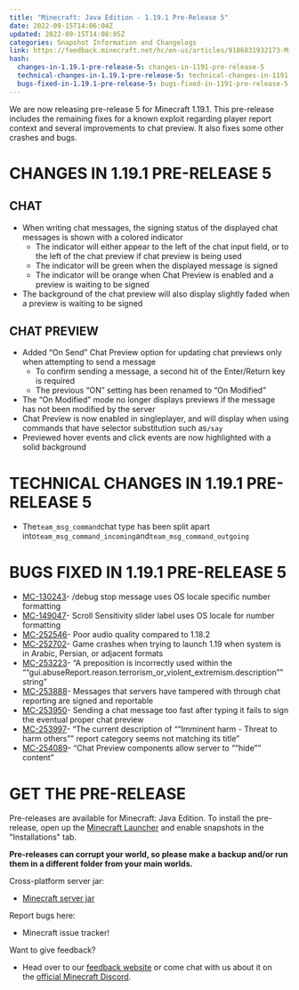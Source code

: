 ```yaml
---
title: "Minecraft: Java Edition - 1.19.1 Pre-Release 5"
date: 2022-09-15T14:06:04Z
updated: 2022-09-15T14:08:05Z
categories: Snapshot Information and Changelogs
link: https://feedback.minecraft.net/hc/en-us/articles/9186831932173-Minecraft-Java-Edition-1-19-1-Pre-Release-5
hash:
  changes-in-1.19.1-pre-release-5: changes-in-1191-pre-release-5
  technical-changes-in-1.19.1-pre-release-5: technical-changes-in-1191-pre-release-5
  bugs-fixed-in-1.19.1-pre-release-5: bugs-fixed-in-1191-pre-release-5
---
```


We are now releasing pre-release 5 for Minecraft 1.19.1. This pre-release includes the remaining fixes for a known exploit regarding player report context and several improvements to chat preview. It also fixes some other crashes and bugs.

# CHANGES IN 1.19.1 PRE-RELEASE 5

## CHAT

- When writing chat messages, the signing status of the displayed chat messages is shown with a colored indicator
  - The indicator will either appear to the left of the chat input field, or to the left of the chat preview if chat preview is being used
  - The indicator will be green when the displayed message is signed
  - The indicator will be orange when Chat Preview is enabled and a preview is waiting to be signed
- The background of the chat preview will also display slightly faded when a preview is waiting to be signed

## CHAT PREVIEW

- Added “On Send” Chat Preview option for updating chat previews only when attempting to send a message
  - To confirm sending a message, a second hit of the Enter/Return key is required
  - The previous “ON” setting has been renamed to “On Modified”
- The “On Modified” mode no longer displays previews if the message has not been modified by the server
- Chat Preview is now enabled in singleplayer, and will display when using commands that have selector substitution such as`/say`
- Previewed hover events and click events are now highlighted with a solid background

# TECHNICAL CHANGES IN 1.19.1 PRE-RELEASE 5

- The`team_msg_command`chat type has been split apart into`team_msg_command_incoming`and`team_msg_command_outgoing`

# BUGS FIXED IN 1.19.1 PRE-RELEASE 5

- [MC-130243](https://bugs.mojang.com/browse/MC-130243)- /debug stop message uses OS locale specific number formatting
- [MC-149047](https://bugs.mojang.com/browse/MC-149047)- Scroll Sensitivity slider label uses OS locale for number formatting
- [MC-252546](https://bugs.mojang.com/browse/MC-252546)- Poor audio quality compared to 1.18.2
- [MC-252702](https://bugs.mojang.com/browse/MC-252702)- Game crashes when trying to launch 1.19 when system is in Arabic, Persian, or adjacent formats
- [MC-253223](https://bugs.mojang.com/browse/MC-253223)- “A preposition is incorrectly used within the ““gui.abuseReport.reason.terrorism_or_violent_extremism.description”” string”
- [MC-253888](https://bugs.mojang.com/browse/MC-253888)- Messages that servers have tampered with through chat reporting are signed and reportable
- [MC-253950](https://bugs.mojang.com/browse/MC-253950)- Sending a chat message too fast after typing it fails to sign the eventual proper chat preview
- [MC-253997](https://bugs.mojang.com/browse/MC-253997)- “The current description of ““Imminent harm - Threat to harm others”” report category seems not matching its title”
- [MC-254089](https://bugs.mojang.com/browse/MC-254089)- “Chat Preview components allow server to ““hide”” content”

# GET THE PRE-RELEASE

Pre-releases are available for Minecraft: Java Edition. To install the pre-release, open up the [Minecraft Launcher](https://www.minecraft.net/en-us/download) and enable snapshots in the "Installations" tab.

**Pre-releases can corrupt your world, so please make a backup and/or run them in a different folder from your main worlds.**

Cross-platform server jar:

- [Minecraft server jar](https://piston-data.mojang.com/v1/objects/33cdf9ceaaedebb0a71ca5f4d85d4e7198c09b8e/server.jar)

Report bugs here:

- Minecraft issue tracker!

Want to give feedback?

- Head over to our [feedback website](https://aka.ms/snapshotfeedback) or come chat with us about it on the [official Minecraft Discord](https://discordapp.com/invite/minecraft).
